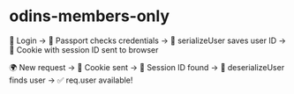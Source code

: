 # odins-members-only

🧍 Login → 🔑 Passport checks credentials
        → 👜 serializeUser saves user ID
        → 🍪 Cookie with session ID sent to browser

🌍 New request → 🍪 Cookie sent
             → 🧠 Session ID found
             → 🧬 deserializeUser finds user
             → ✅ req.user available!